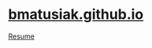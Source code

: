 # [bmatusiak.github.io](https://bmatusiak.github.io/)


[Resume](https://bmatusiak.github.io/resume)
